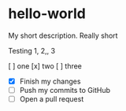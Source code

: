# hello-world
My short description.  Really short

Testing 1, 2,, 3

[ ] one
[x] two
[ ] three


- [x] Finish my changes
- [ ] Push my commits to GitHub
- [ ] Open a pull request
